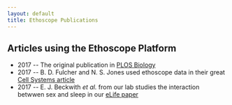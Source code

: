 ```yaml
---
layout: default
title: Ethoscope Publications
---
```


## Articles using the Ethoscope Platform


* 2017 -- The original publication in [PLOS Biology](http://journals.plos.org/plosbiology/article?id=10.1371/journal.pbio.2003026) 
* 2017 -- B. D. Fulcher and N. S. Jones used ethoscope data in their great [Cell Systems article](http://www.cell.com/cell-systems/abstract/S2405-4712(17)30438-6) 
* 2017 -- E. J. Beckwith *et al.* from our lab studies the interaction betwwen sex and sleep in our [eLife paper](https://elifesciences.org/articles/27445)

